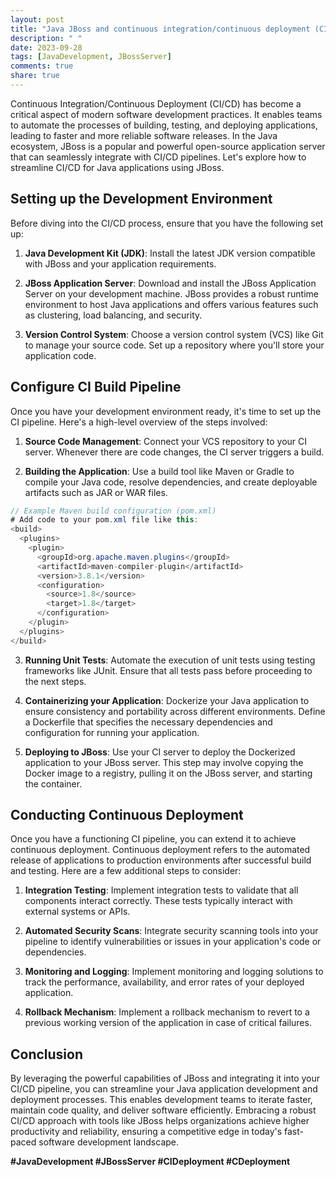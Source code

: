 ```yaml
---
layout: post
title: "Java JBoss and continuous integration/continuous deployment (CI/CD)"
description: " "
date: 2023-09-28
tags: [JavaDevelopment, JBossServer]
comments: true
share: true
---
```


Continuous Integration/Continuous Deployment (CI/CD) has become a critical aspect of modern software development practices. It enables teams to automate the processes of building, testing, and deploying applications, leading to faster and more reliable software releases. In the Java ecosystem, JBoss is a popular and powerful open-source application server that can seamlessly integrate with CI/CD pipelines. Let's explore how to streamline CI/CD for Java applications using JBoss.

## Setting up the Development Environment

Before diving into the CI/CD process, ensure that you have the following set up:

1. **Java Development Kit (JDK)**: Install the latest JDK version compatible with JBoss and your application requirements.

2. **JBoss Application Server**: Download and install the JBoss Application Server on your development machine. JBoss provides a robust runtime environment to host Java applications and offers various features such as clustering, load balancing, and security.

3. **Version Control System**: Choose a version control system (VCS) like Git to manage your source code. Set up a repository where you'll store your application code.

## Configure CI Build Pipeline

Once you have your development environment ready, it's time to set up the CI pipeline. Here's a high-level overview of the steps involved:

1. **Source Code Management**: Connect your VCS repository to your CI server. Whenever there are code changes, the CI server triggers a build.

2. **Building the Application**: Use a build tool like Maven or Gradle to compile your Java code, resolve dependencies, and create deployable artifacts such as JAR or WAR files.

```java
// Example Maven build configuration (pom.xml)
# Add code to your pom.xml file like this:
<build>
  <plugins>
    <plugin>
      <groupId>org.apache.maven.plugins</groupId>
      <artifactId>maven-compiler-plugin</artifactId>
      <version>3.8.1</version>
      <configuration>
        <source>1.8</source>
        <target>1.8</target>
      </configuration>
    </plugin>
  </plugins>
</build>
```

3. **Running Unit Tests**: Automate the execution of unit tests using testing frameworks like JUnit. Ensure that all tests pass before proceeding to the next steps.

4. **Containerizing your Application**: Dockerize your Java application to ensure consistency and portability across different environments. Define a Dockerfile that specifies the necessary dependencies and configuration for running your application.

5. **Deploying to JBoss**: Use your CI server to deploy the Dockerized application to your JBoss server. This step may involve copying the Docker image to a registry, pulling it on the JBoss server, and starting the container.

## Conducting Continuous Deployment

Once you have a functioning CI pipeline, you can extend it to achieve continuous deployment. Continuous deployment refers to the automated release of applications to production environments after successful build and testing. Here are a few additional steps to consider:

1. **Integration Testing**: Implement integration tests to validate that all components interact correctly. These tests typically interact with external systems or APIs.

2. **Automated Security Scans**: Integrate security scanning tools into your pipeline to identify vulnerabilities or issues in your application's code or dependencies.

3. **Monitoring and Logging**: Implement monitoring and logging solutions to track the performance, availability, and error rates of your deployed application.

4. **Rollback Mechanism**: Implement a rollback mechanism to revert to a previous working version of the application in case of critical failures.

## Conclusion

By leveraging the powerful capabilities of JBoss and integrating it into your CI/CD pipeline, you can streamline your Java application development and deployment processes. This enables development teams to iterate faster, maintain code quality, and deliver software efficiently. Embracing a robust CI/CD approach with tools like JBoss helps organizations achieve higher productivity and reliability, ensuring a competitive edge in today's fast-paced software development landscape.

**#JavaDevelopment #JBossServer #CIDeployment #CDeployment**